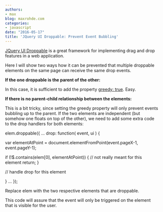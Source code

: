 ```yaml
---
authors:
- max
blog: maxrohde.com
categories:
- javascript
date: "2016-05-17"
title: 'JQuery UI Droppable: Prevent Event Bubbling'
---
```


[JQuery UI Droppable](https://jqueryui.com/droppable/) is a great framework for implementing drag and drop features in a web application.

Here I will show two ways how it can be prevented that multiple droppable elements on the same page can receive the same drop events.

**If the one droppable is the parent of the other:**

In this case, it is sufficient to add the property [greedy: true](http://api.jqueryui.com/droppable/#option-greedy). Easy.

**If there is no parent-child relationship between the elements:**

This is a bit tricky, since setting the greedy property will only prevent events bubbling up to the parent. If the two elements are independent (but somehow one floats on top of the other), we need to add some extra code to the drop handlers for both elements:

elem.droppable({
...
drop: function( event, ui ) {

var elementAtPoint = document.elementFromPoint(event.pageX-1, event.pageY-1);

if (!$.contains(elem\[0\], elementAtPoint)) {
// not really meant for this element
return;
}

// handle drop for this element

}
...
});

Replace elem with the two respective elements that are droppable.

This code will assure that the event will only be triggered on the element that is visible for the user.
